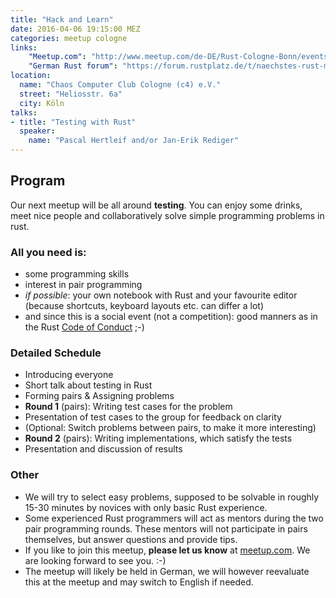 ```yaml
---
title: "Hack and Learn"
date: 2016-04-06 19:15:00 MEZ
categories: meetup cologne
links:
    "Meetup.com": "http://www.meetup.com/de-DE/Rust-Cologne-Bonn/events/229919455/"
    "German Rust forum": "https://forum.rustplatz.de/t/naechstes-rust-meetup-in-koeln-c4/112/14#post_15"
location:
  name: "Chaos Computer Club Cologne (c4) e.V."
  street: "Heliosstr. 6a"
  city: Köln
talks:
- title: "Testing with Rust"
  speaker:
    name: "Pascal Hertleif and/or Jan-Erik Rediger"
---
```

## Program

Our next meetup will be all around **testing**. You can enjoy some drinks, meet nice people and collaboratively solve simple programming problems in rust.

### All you need is:

* some programming skills
* interest in pair programming
* _if possible_: your own notebook with Rust and your favourite editor (because shortcuts, keyboard layouts etc. can differ a lot)
* and since this is a social event (not a competition): good manners as in the Rust [Code of Conduct](https://www.rust-lang.org/conduct.html) ;-)

### Detailed Schedule

* Introducing everyone
* Short talk about testing in Rust
* Forming pairs & Assigning problems
* **Round 1** (pairs): Writing test cases for the problem
* Presentation of test cases to the group for feedback on clarity
* (Optional: Switch problems between pairs, to make it more interesting)
* **Round 2** (pairs): Writing implementations, which satisfy the tests
* Presentation and discussion of results

### Other

* We will try to select easy problems, supposed to be solvable in roughly 15-30 minutes by novices with only basic Rust experience.
* Some experienced Rust programmers will act as mentors during the two pair programming rounds. These mentors will not participate in pairs themselves, but answer questions and provide tips.
* If you like to join this meetup, **please let us know** at [meetup.com](http://www.meetup.com/de-DE/Rust-Cologne-Bonn/events/229919455/). We are looking forward to see you. :-)
* The meetup will likely be held in German, we will however reevaluate this at the meetup and may switch to English if needed.
